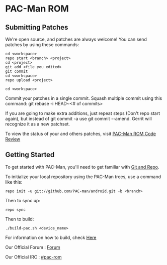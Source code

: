 PAC-Man ROM
===========

Submitting Patches
------------------
We're open source, and patches are always welcome!
You can send patches by using these commands:

    cd <workspace>
    repo start <branch> <project>
    cd <project>
    git add <file you edited>
    git commit
    cd <workspace>
    repo upload <project>
    
    cd <workspace>

Commit your patches in a single commit. Squash multiple commit using this command: git rebase -i HEAD~<# of commits>

If you are going to make extra additions, just repeat steps (Don't repo start again), but instead of git commit -a
use git commit --amend. Gerrit will recognize it as a new patchset.

To view the status of your and others patches, visit [PAC-Man ROM Code Review](http://review.pac-man-rom.de:8080/)


Getting Started
---------------

To get started with PAC-Man, you'll need to get
familiar with [Git and Repo](http://source.android.com/download/using-repo).

To initialize your local repository using the PAC-Man trees, use a command like this:

    repo init -u git://github.com/PAC-man/android.git -b <branch>

Then to sync up:

    repo sync
    
Then to build:

    ./build-pac.sh <device_name>



For information on how to build, check [Here](http://forum.xda-developers.com/showthread.php?t=2060017)

Our Official Forum : [Forum](http://pac-man-rom.de/forum/)

Our Official IRC : [#pac-rom](http://webchat.freenode.net/?channels=pac-rom)
